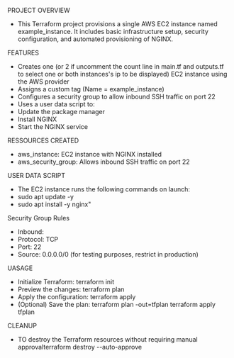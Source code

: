 PROJECT OVERVIEW
- This Terraform project provisions a single AWS EC2 instance named example_instance. It includes basic infrastructure setup, security configuration, and automated provisioning of NGINX.

FEATURES
- Creates one (or 2 if uncomment the count line in main.tf and outputs.tf to select one or both instances's ip to be displayed) EC2 instance using the AWS provider
- Assigns a custom tag (Name = example_instance)
- Configures a security group to allow inbound SSH traffic on port 22
- Uses a user data script to:
- Update the package manager
- Install NGINX
- Start the NGINX service

RESSOURCES CREATED
- aws_instance: EC2 instance with NGINX installed
- aws_security_group: Allows inbound SSH traffic on port 22

USER DATA SCRIPT
- The EC2 instance runs the following commands on launch:
- sudo apt update -y
- sudo apt install -y nginx"
  
Security Group Rules
- Inbound:
- Protocol: TCP
- Port: 22
- Source: 0.0.0.0/0 (for testing purposes, restrict in production)

UASAGE
- Initialize Terraform: terraform init
- Preview the changes: terraform plan
- Apply the configuration: terraform apply
- (Optional) Save the plan: terraform plan -out=tfplan
terraform apply tfplan

CLEANUP
- TO destroy the Terraform resources without requiring manual approvalterraform destroy --auto-approve 

